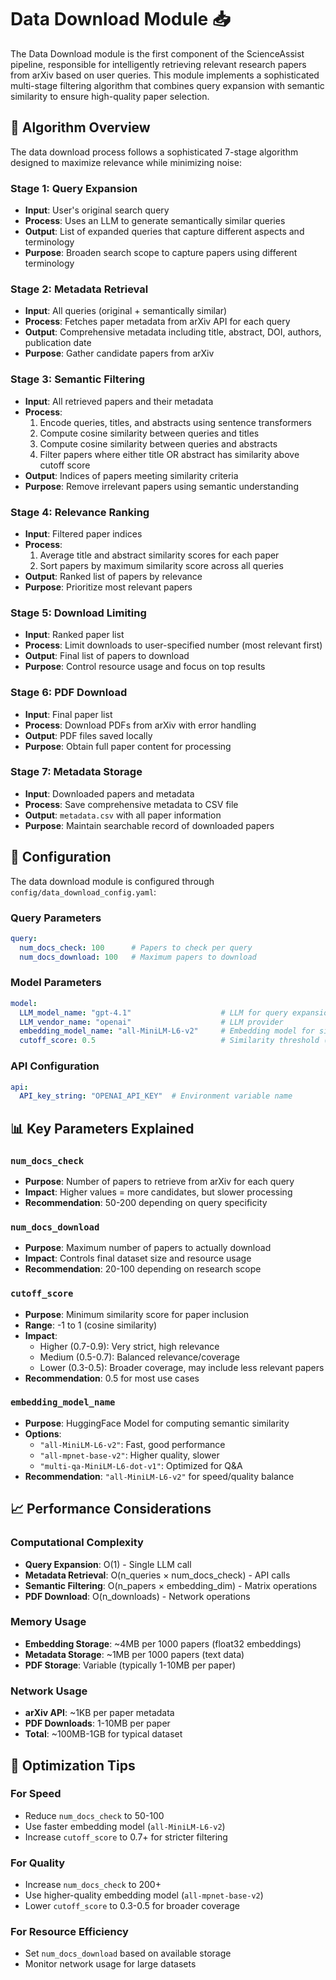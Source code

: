 # Data Download Module 📥

The Data Download module is the first component of the ScienceAssist pipeline, responsible for intelligently retrieving relevant research papers from arXiv based on user queries. This module implements a sophisticated multi-stage filtering algorithm that combines query expansion with semantic similarity to ensure high-quality paper selection.

## 🧠 Algorithm Overview

The data download process follows a sophisticated 7-stage algorithm designed to maximize relevance while minimizing noise:

### **Stage 1: Query Expansion**
- **Input**: User's original search query
- **Process**: Uses an LLM to generate semantically similar queries
- **Output**: List of expanded queries that capture different aspects and terminology
- **Purpose**: Broaden search scope to capture papers using different terminology

### **Stage 2: Metadata Retrieval**
- **Input**: All queries (original + semantically similar)
- **Process**: Fetches paper metadata from arXiv API for each query
- **Output**: Comprehensive metadata including title, abstract, DOI, authors, publication date
- **Purpose**: Gather candidate papers from arXiv

### **Stage 3: Semantic Filtering**
- **Input**: All retrieved papers and their metadata
- **Process**: 
  1. Encode queries, titles, and abstracts using sentence transformers
  2. Compute cosine similarity between queries and titles
  3. Compute cosine similarity between queries and abstracts
  4. Filter papers where either title OR abstract has similarity above cutoff score
- **Output**: Indices of papers meeting similarity criteria
- **Purpose**: Remove irrelevant papers using semantic understanding

### **Stage 4: Relevance Ranking**
- **Input**: Filtered paper indices
- **Process**:
  1. Average title and abstract similarity scores for each paper
  2. Sort papers by maximum similarity score across all queries
- **Output**: Ranked list of papers by relevance
- **Purpose**: Prioritize most relevant papers

### **Stage 5: Download Limiting**
- **Input**: Ranked paper list
- **Process**: Limit downloads to user-specified number (most relevant first)
- **Output**: Final list of papers to download
- **Purpose**: Control resource usage and focus on top results

### **Stage 6: PDF Download**
- **Input**: Final paper list
- **Process**: Download PDFs from arXiv with error handling
- **Output**: PDF files saved locally
- **Purpose**: Obtain full paper content for processing

### **Stage 7: Metadata Storage**
- **Input**: Downloaded papers and metadata
- **Process**: Save comprehensive metadata to CSV file
- **Output**: `metadata.csv` with all paper information
- **Purpose**: Maintain searchable record of downloaded papers

## 🔧 Configuration

The data download module is configured through `config/data_download_config.yaml`:

### **Query Parameters**
```yaml
query:
  num_docs_check: 100      # Papers to check per query
  num_docs_download: 100   # Maximum papers to download
```

### **Model Parameters**
```yaml
model:
  LLM_model_name: "gpt-4.1"                    # LLM for query expansion
  LLM_vendor_name: "openai"                    # LLM provider
  embedding_model_name: "all-MiniLM-L6-v2"     # Embedding model for similarity
  cutoff_score: 0.5                            # Similarity threshold (-1 to 1)
```

### **API Configuration**
```yaml
api:
  API_key_string: "OPENAI_API_KEY"  # Environment variable name
```

## 📊 Key Parameters Explained

### **`num_docs_check`**
- **Purpose**: Number of papers to retrieve from arXiv for each query
- **Impact**: Higher values = more candidates, but slower processing
- **Recommendation**: 50-200 depending on query specificity

### **`num_docs_download`**
- **Purpose**: Maximum number of papers to actually download
- **Impact**: Controls final dataset size and resource usage
- **Recommendation**: 20-100 depending on research scope

### **`cutoff_score`**
- **Purpose**: Minimum similarity score for paper inclusion
- **Range**: -1 to 1 (cosine similarity)
- **Impact**: 
  - Higher (0.7-0.9): Very strict, high relevance
  - Medium (0.5-0.7): Balanced relevance/coverage
  - Lower (0.3-0.5): Broader coverage, may include less relevant papers
- **Recommendation**: 0.5 for most use cases

### **`embedding_model_name`**
- **Purpose**: HuggingFace Model for computing semantic similarity
- **Options**: 
  - `"all-MiniLM-L6-v2"`: Fast, good performance
  - `"all-mpnet-base-v2"`: Higher quality, slower
  - `"multi-qa-MiniLM-L6-dot-v1"`: Optimized for Q&A
- **Recommendation**: `"all-MiniLM-L6-v2"` for speed/quality balance

## 📈 Performance Considerations

### **Computational Complexity**
- **Query Expansion**: O(1) - Single LLM call
- **Metadata Retrieval**: O(n_queries × num_docs_check) - API calls
- **Semantic Filtering**: O(n_papers × embedding_dim) - Matrix operations
- **PDF Download**: O(n_downloads) - Network operations

### **Memory Usage**
- **Embedding Storage**: ~4MB per 1000 papers (float32 embeddings)
- **Metadata Storage**: ~1MB per 1000 papers (text data)
- **PDF Storage**: Variable (typically 1-10MB per paper)

### **Network Usage**
- **arXiv API**: ~1KB per paper metadata
- **PDF Downloads**: 1-10MB per paper
- **Total**: ~100MB-1GB for typical dataset

## 🎯 Optimization Tips

### **For Speed**
- Reduce `num_docs_check` to 50-100
- Use faster embedding model (`all-MiniLM-L6-v2`)
- Increase `cutoff_score` to 0.7+ for stricter filtering

### **For Quality**
- Increase `num_docs_check` to 200+
- Use higher-quality embedding model (`all-mpnet-base-v2`)
- Lower `cutoff_score` to 0.3-0.5 for broader coverage

### **For Resource Efficiency**
- Set `num_docs_download` based on available storage
- Monitor network usage for large datasets


